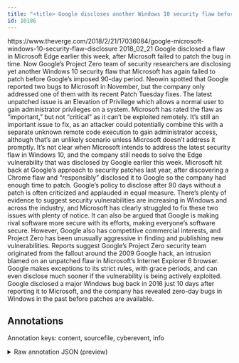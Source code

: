 ```yaml
---
title: "<title> Google discloses another Windows 10 security flaw before a patch is ready </title>"
id: 10186
---
```


<title> Google discloses another Windows 10 security flaw before a patch is ready </title>
<source> https://www.theverge.com/2018/2/21/17036084/google-microsoft-windows-10-security-flaw-disclosure </source>
<date> 2018_02_21 </date>
<text>
Google disclosed a flaw in Microsoft Edge earlier this week, after Microsoft failed to patch the bug in time. Now Google’s Project Zero team of security researchers are disclosing yet another Windows 10 security flaw that Microsoft has again failed to patch before Google’s imposed 90-day period. Neowin spotted that Google reported two bugs to Microsoft in November, but the company only addressed one of them with its recent Patch Tuesday fixes.
The latest unpatched issue is an Elevation of Privilege which allows a normal user to gain administrator privileges on a system. Microsoft has rated the flaw as “important,” but not “critical” as it can’t be exploited remotely. It’s still an important issue to fix, as an attacker could potentially combine this with a separate unknown remote code execution to gain administrator access, although that’s an unlikely scenario unless Microsoft doesn’t address it promptly.
It’s not clear when Microsoft intends to address the latest security flaw in Windows 10, and the company still needs to solve the Edge vulnerability that was disclosed by Google earlier this week. Microsoft hit back at Google’s approach to security patches last year, after discovering a Chrome flaw and “responsibly” disclosed it to Google so the company had enough time to patch.
Google’s policy to disclose after 90 days without a patch is often criticized and applauded in equal measure. There’s plenty of evidence to suggest security vulnerabilities are increasing in Windows and across the industry, and Microsoft has clearly struggled to fix these two issues with plenty of notice. It can also be argued that Google is making rival software more secure with its efforts, making everyone’s software secure. However, Google also has competitive commercial interests, and Project Zero has been unusually aggressive in finding and publishing new vulnerabilities.
Reports suggest Google’s Project Zero security team originated from the fallout around the 2009 Google hack, an intrusion blamed on an unpatched flaw in Microsoft’s Internet Explorer 6 browser.
Google makes exceptions to its strict rules, with grace periods, and can even disclose much sooner if the vulnerability is being actively exploited. Google disclosed a major Windows bug back in 2016 just 10 days after reporting it to Microsoft, and the company has revealed zero-day bugs in Windows in the past before patches are available.
</text>



## Annotations

Annotation keys: content, sourcefile, cyberevent, info

<details>
<summary>Raw annotation JSON (preview)</summary>

```json
{
  "content": "Google disclosed a flaw in Microsoft Edge earlier this week, after Microsoft failed to patch the bug in time. Now Google\u2019s Project Zero team of security researchers are disclosing yet another Windows 10 security flaw that Microsoft has again failed to patch before Google\u2019s imposed 90-day period. Neowin spotted that Google reported two bugs to Microsoft in November, but the company only addressed one of them with its recent Patch Tuesday fixes. The latest unpatched issue is an Elevation of Privilege which allows a normal user to gain administrator privileges on a system. Microsoft has rated the flaw as \u201cimportant,\u201d but not \u201ccritical\u201d as it can\u2019t be exploited remotely. It\u2019s still an important issue to fix, as an attacker could potentially combine this with a separate unknown remote code execution to gain administrator access, although that\u2019s an unlikely scenario unless Microsoft doesn\u2019t address it promptly. It\u2019s not clear when Microsoft intends to address the latest security flaw in Windows 10, and the company still needs to solve the Edge vulnerability that was disclosed by Google earlier this week. Microsoft hit back at Google\u2019s approach to security patches last year, after discovering a Chrome flaw and \u201cresponsibly\u201d disclosed it to Google so the company had enough time to patch. Google\u2019s policy to disclose after 90 days without a patch is often criticized and applauded in equal measure. There\u2019s plenty of evidence to suggest security vulnerabilities are increasing in Windows and across the industry, and Microsoft has clearly struggled to fix these two issues with plenty of notice. It can also be argued that Google is making rival software more secure with its efforts, making everyone\u2019s software secure. However, Google also has competitive commercial interests, and Project Zero has been unusually aggressive in finding and publishing new vulnerabilities. Reports suggest Google\u2019s Project Zero security team originated from the fallout around the 2009 Google hack, an intrusion blamed on an unpatched flaw in Microsoft\u2019s Internet Explorer 6 browser. Google makes exceptions to its strict rules, with grace periods, and can even disclose much sooner if the vulnerability is being actively exploited. Google disclosed a major Windows bug back in 2016 just 10 days after reporting it to Microsoft, and the company has revealed zero-day bugs in Windows in the past before patches are available.",
  "sourcefile": "10186.txt",
  "cyberevent": {
    "hopper": [
      {
        "index": 0,
        "relation": "Same",
        "events": [
          {
            "index": "E13",
            "type": "Vulnerability-related",
            "realis": "Actual",
            "nugget": {
              "startOffset": 1193,
              "index": "T40",
              "endOffset": 1204,
              "text": "discovering"
            },
            "argument": [
              {
                "index": "T41",
                "text": "a Chrome flaw",
                "endOffset": 1218,
                "role": {
                  "type": "Vulnerability"
                },
                "startOffset": 1205,
                "type": "Vulnerability"
              },
              {
                "index": "T45",
                "external_reference": {
                  "dbpediaURI": "http://dbpedia.org/resource/Microsoft",
                  "wikidataid": "Q2283"
                },
                "endOffset": 1125,
                "role": {
                  "type": "Discoverer"
                },
                "text": "Microsoft",
                "startOffset": 1116,
                "type": "Organization"
              },
              {
                "index": "T69",
                "external_reference": {
                  "dbpediaURI": "http://dbpedia.org/resource/Google",
                  "wikidataid": "Q95"
                },
                "endOff
```
</details>
